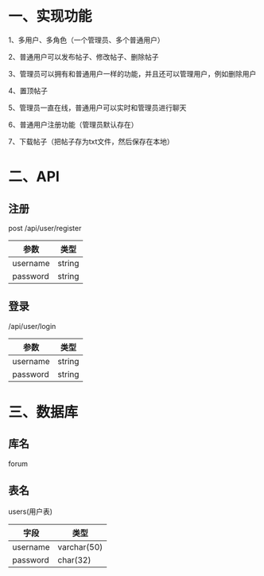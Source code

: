 # 一、实现功能

1、多用户、多角色（一个管理员、多个普通用户）

2、普通用户可以发布帖子、修改帖子、删除帖子

3、管理员可以拥有和普通用户一样的功能，并且还可以管理用户，例如删除用户

4、置顶帖子

5、管理员一直在线，普通用户可以实时和管理员进行聊天

6、普通用户注册功能（管理员默认存在）

7、下载帖子（把帖子存为txt文件，然后保存在本地）

# 二、API

## 注册

post /api/user/register

| 参数     | 类型   |
| -------- | ------ |
| username | string |
| password | string |

## 登录

/api/user/login

| 参数     | 类型   |
| -------- | ------ |
| username | string |
| password | string |

# 三、数据库

## 库名

forum

## 表名

users(用户表)

| 字段     | 类型        |
| -------- | ----------- |
| username | varchar(50) |
| password | char(32)    |

